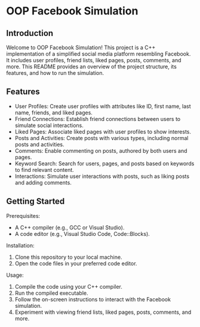 # OOP Facebook Simulation

Introduction
-------------
Welcome to OOP Facebook Simulation! This project is a C++ implementation of a simplified social media platform resembling Facebook. It includes user profiles, friend lists, liked pages, posts, comments, and more. This README provides an overview of the project structure, its features, and how to run the simulation.

Features
---------
- User Profiles: Create user profiles with attributes like ID, first name, last name, friends, and liked pages.
- Friend Connections: Establish friend connections between users to simulate social interactions.
- Liked Pages: Associate liked pages with user profiles to show interests.
- Posts and Activities: Create posts with various types, including normal posts and activities.
- Comments: Enable commenting on posts, authored by both users and pages.
- Keyword Search: Search for users, pages, and posts based on keywords to find relevant content.
- Interactions: Simulate user interactions with posts, such as liking posts and adding comments.

Getting Started
---------------
Prerequisites:
- A C++ compiler (e.g., GCC or Visual Studio).
- A code editor (e.g., Visual Studio Code, Code::Blocks).

Installation:
1. Clone this repository to your local machine.
2. Open the code files in your preferred code editor.

Usage:
1. Compile the code using your C++ compiler.
2. Run the compiled executable.
3. Follow the on-screen instructions to interact with the Facebook simulation.
4. Experiment with viewing friend lists, liked pages, posts, comments, and more.
